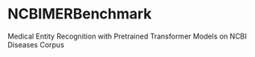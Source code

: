 # NCBIMERBenchmark
Medical Entity Recognition with Pretrained Transformer Models on NCBI Diseases Corpus

